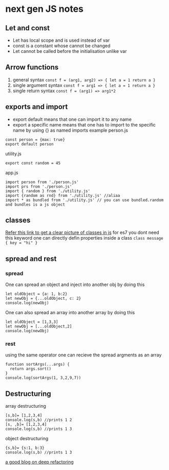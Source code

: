 # next gen JS notes 

## Let and const
- Let has local scope and is used instead of var
- const is a constant whose cannot be changed 
- Let cannot be called before the initialisation unlike var

## Arrow functions
1. general syntax 
`
const f = (arg1, arg2) => {
	let a = 1
	return a
}
`
2. single argument syntax 
`
const f = arg1 => {
	let a = 1
	return a
}
`
3. single return syntax 
`
const f = (arg1) => arg1*2 
` 

## exports and import  
- export default means that one can import it to any name
- export a specific name means that one has to import to the specific name by using {} as named imports
example
person.js
```
const person = {max: true}
export default person
```

utility.js
```
export const random = 45 
```
app.js 
```
import person from './person.js'
import prs from './person.js'
import { random } from './utility.js'
import {random as rnd} from './utility.js' //aliaa
import * as bundled from './utility.js' // you can use bundled.random and bundles is a js object

```
## classes
[Refer this link to get a clear picture of classes in js](https://www.w3schools.com/js/js_object_classes.asp)
for es7 you dont  need this keyword one can directly defin properties inside a class
`
class message {
	key = "hi"
}
`
## spread and rest
### spread
One can spread an object and inject into another obj by doing this
```
let oldObject = {a: 1, b:2}
let newObj = {...oldObject, c: 2}
console.log(newObj)
```

One can also spread an array into another array by doing this
```
let oldObject = [1,3,3]
let newObj = [...oldObject,2]
console.log(newObj)
```
### rest 
using the same operator one can recieve the spread argments as an array
```
function sortArgs(...args) {
  return args.sort()
}
console.log(sortArgs(1, 3,2,9,7))
```

## Destructuring 
array destructuring
```
[s,b]= [1,2,3,4]
console.log(s,b) //prints 1 2
[s, ,b]= [1,2,3,4]
console.log(s,b) //prints 1 3
```
object destructuring
```
{s,b}= {s:1, b:3}
console.log(s,b) //prints 1 3
```
[a good blog on deep refactoring](https://dmitripavlutin.com/javascript-object-destructuring/)
